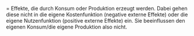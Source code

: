 = Effekte, die durch Konsum oder Produktion erzeugt werden. Dabei gehen diese nicht in die eigene Kostenfunktion (negative externe Effekte) oder die eigene Nutzenfunktion (positive externe Effekte) ein. Sie beeinflussen den eigenen Konsum/die eigene Produktion also nicht.